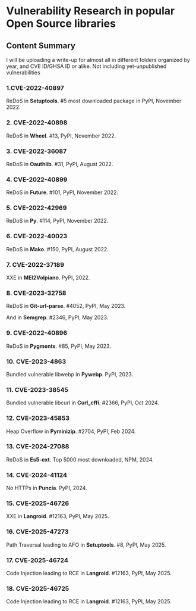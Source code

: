 # Vulnerability Research in popular Open Source libraries

## Content Summary

I will be uploading a write-up for almost all in different folders organized by year, and CVE ID/GHSA ID or alike. Not including yet-unpublished vulnerabilities


### 1.CVE-2022-40897
ReDoS in **Setuptools**. #5 most downloaded package in PyPI, November 2022.

### 2. CVE-2022-40898
ReDoS in **Wheel**. #13, PyPI, November 2022.

### 3. CVE-2022-36087
ReDoS in **Oauthlib**. #31, PyPI, August 2022.

### 4. CVE-2022-40899
ReDoS in **Future**. #101, PyPI, November 2022.

### 5. CVE-2022-42969
ReDoS in **Py**. #114, PyPI, November 2022.

### 6. CVE-2022-40023
ReDoS in **Mako**. #150, PyPI, August 2022.

### 7. CVE-2022-37189
XXE in **MEI2Volpiano**. PyPI, 2022.

### 8. CVE-2023-32758
ReDoS in **Git-url-parse**. #4052, PyPI, May 2023. 

And in **Semgrep**. #2346, PyPI, May 2023.

### 9. CVE-2022-40896
ReDoS in **Pygments**. #85, PyPI, May 2023.

### 10. CVE-2023-4863
Bundled vulnerable libwebp in **Pywebp**. PyPI, 2023.

### 11. CVE-2023-38545
Bundled vulnerable libcurl in **Curl_cffi**. #2366, PyPI, Oct 2024.

### 12. CVE-2023-45853
Heap Overflow in **Pyminizip**. #2704, PyPI, Feb 2024.

### 13. CVE-2024-27088
ReDoS in **Es5-ext**. Top 5000 most downloaded, NPM, 2024.

### 14. CVE-2024-41124
No HTTPs in **Puncia**. PyPI, 2024.

### 15. CVE-2025-46726
XXE in **Langroid**. #12163, PyPI, May 2025.

### 16. CVE-2025-47273
Path Traversal leading to AFO in **Setuptools**. #8, PyPI, May 2025.

### 17. CVE-2025-46724
Code Injection leading to RCE in **Langroid**. #12163, PyPI, May 2025.

### 18. CVE-2025-46725
Code Injection leading to RCE in **Langroid**. #12163, PyPI, May 2025.


